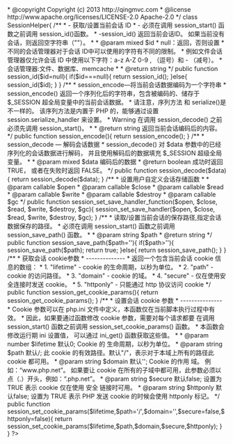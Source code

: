 <?php 
namespace qing\session;
/**
 * - session帮助类
 * - 系统函数解释
 * 
 * @author xiaowang <736523132@qq.com>
 * @copyright Copyright (c) 2013 http://qingmvc.com
 * @license http://www.apache.org/licenses/LICENSE-2.0 Apache-2.0
 */
class SessionHelper{
	/**
	 * - 获取/设置当前会话 ID
	 * - 必须在调用 session_start() 函数之前调用 session_id()函数。
	 * -session_id() 返回当前会话ID。 如果当前没有会话，则返回空字符串（""）。
	 * 
	 * @param mixed $id
	 * null：返回，否则设置
	 * 不同的会话管理器对于会话 ID中可以使用的字符有不同的限制。
	 * 例如文件会话管理器仅允许会话 ID 中使用以下字符：a-z A-Z 0-9 , （逗号）和 - （减号）。
	 * 会话管理器:文件、数据库、memcache
	 * 
	 * @return string
	 */
	public function session_id($id=null){
		if($id===null){
			return session_id();
		}else{
			session_id($id);
		}
	}
	/**
	 * session_encode—将当前会话数据编码为一个字符串
	 * session_encode() 返回一个序列化后的字符串，包含被编码的、储存于 $_SESSION 超全局变量中的当前会话数据。
	 * 请注意，序列方法 和 serialize()是不一样的。 该序列方法是内置于 PHP 的，能够通过设置 session.serialize_handler 来设置。
	 * Warning 在调用 session_decode() 之前必须先调用 session_start()。
	 * 
	 * @return string 返回当前会话编码后的内容。
	 */
	public function session_encode(){
		return session_encode();
	}
	/**
	 * session_decode — 解码会话数据
	 * session_decode() 对 $data 参数中的已经序列化的会话数据进行解码， 并且使用解码后的数据填充 $_SESSION 超级全局变量。
	 *
	 * @param mixed $data  编码后的数据
	 * @return boolean 成功时返回 TRUE， 或者在失败时返回 FALSE。
	 */
	public function session_decode($data){
		return session_decode($data);
	}
	/**
	 * 设置用户自定义会话存储函数
	 *
	 * @param callable $open
	 * @param callable $close
	 * @param callable $read
	 * @param callable $write
	 * @param callable $destroy
	 * @param callable $gc
	 */
	public function session_set_save_handler_function($open, $close, $read, $write, $destroy, $gc){
		session_set_save_handler($open, $close, $read, $write, $destroy, $gc);
	}
	/**
	 * 读取/设置当前会话的保存路径,指定会话数据保存的路径。
	 * 必须在调用 session_start() 函数之前调用 session_save_path() 函数。
	 *
	 * @param string $path
	 * @return string
	 */
	public function session_save_path($path=''){
		if($path>''){
			session_save_path($path);
			return true;
		}else{
			return session_save_path();
		}
	}
	/**
	 * 获取会话 cookie参数
	 * --------------
	 * 返回一个包含当前会话 cookie 信息的数组：
	 * 1. "lifetime" - cookie 的生命周期，以秒为单位。
	 * 2. "path" 	 - cookie 的访问路径。
	 * 3. "domain"   - cookie 的域。
	 * 4. "secure"   - 仅在使用安全连接时发送 cookie。
	 * 5. "httponly" - 只能通过 http 协议访问 cookie
	 */
	public function session_get_cookie_params(){
		return session_get_cookie_params();
	}
	/**
	 * 设置会话 cookie 参数
	 * ---------------
	 * Cookie 参数可以在 php.ini 文件中定义，本函数仅在当前脚本执行过程中有效。
	 * 因此，如果要通过函数修改 cookie 参数，需要对每个请求都要 在调用 session_start() 函数之前调用 session_set_cookie_params() 函数。
	 * 本函数会修改运行期 ini 设置值， 可以通过 ini_get() 函数获取这些值。
	 *
	 * @param number $lifetime  默认0;   Cookie 的 生命周期，以秒为单位。
	 * @param string $path		默认/;   此 cookie 的有效路径。默认"/"，表示对于本域上所有的路径此 cookie 都可用。
	 * @param string $domain	默认'';  Cookie 的作用 域。 例如：“www.php.net”。 如果要让 cookie 在所有的子域中都可用，此参数必须以点（.）开头，例如：“.php.net”。
	 * @param string $secure	默认false; 设置为 TRUE 表示 cookie 仅在使用 安全 链接时可用。
	 * @param string $httponly  默认false; 设置为 TRUE 表示 PHP 发送 cookie 的时候会使用 httponly 标记。
	 */
	public function session_set_cookie_params($lifetime,$path='/',$domain='',$secure=false,$httponly=false){
		return session_set_cookie_params($lifetime,$path,$domain,$secure,$httponly);
	}
}
?>